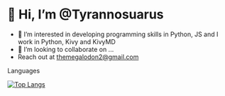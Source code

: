 # 👋 Hi, I’m @Tyrannosuarus
- 👀 I’m interested in developing programming skills in Python, JS and 
I work in Python, Kivy and KivyMD
- 💞️ I’m looking to collaborate on ...
- Reach out at themegalodon2@gmail.com

Languages

[![Top Langs](https://github-readme-stats-git-masterrstaa-rickstaa.vercel.app/api/top-langs/?username=Tyrannosuarus)](https://github.com/Tyrannosuarus/github-readme-stats)
